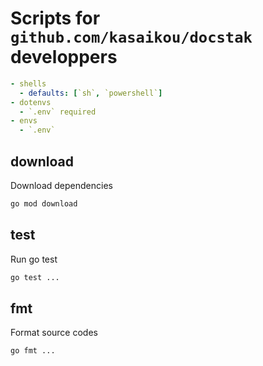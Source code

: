 # Scripts for `github.com/kasaikou/docstak` developpers

```yaml:docstak.yml
- shells
  - defaults: [`sh`, `powershell`]
- dotenvs
  - `.env` required
- envs
  - `.env` 
```

## download

Download dependencies

```sh
go mod download
```

## test

Run go test

```sh
go test ...
```

## fmt

Format source codes

```sh:/bin/bash
go fmt ...
```
